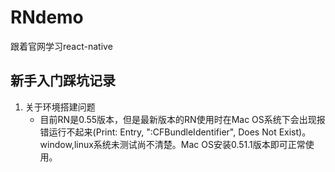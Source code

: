# RNdemo
跟着官网学习react-native

## 新手入门踩坑记录

1. 关于环境搭建问题
    - 目前RN是0.55版本，但是最新版本的RN使用时在Mac OS系统下会出现报错运行不起来(Print: Entry, ":CFBundleIdentifier", Does Not Exist)。window,linux系统未测试尚不清楚。Mac OS安装0.51.1版本即可正常使用。
